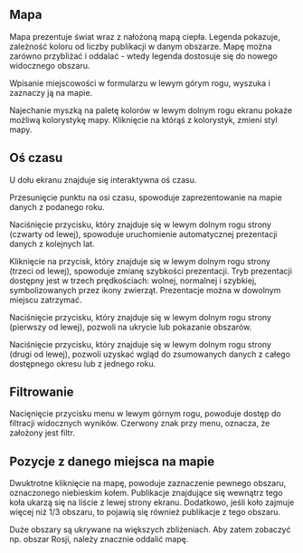 ## Mapa

Mapa prezentuje świat wraz z nałożoną mapą ciepła. Legenda pokazuje, zależność koloru od liczby publikacji w danym obszarze. Mapę można zarówno przybliżać i oddalać - wtedy legenda dostosuje się do nowego widocznego obszaru.

Wpisanie miejscowości w formularzu w lewym górym rogu, wyszuka i zaznaczy ją na mapie.

Najechanie myszką na paletę kolorów w lewym dolnym rogu ekranu pokaże możliwą kolorystykę mapy. Kliknięcie na którąś z kolorystyk, zmieni styl mapy.

## Oś czasu

U dołu ekranu znajduje się interaktywna oś czasu. 

Przesunięcie punktu na osi czasu, spowoduje zaprezentowanie na mapie danych z podanego roku.

Naciśnięcie przycisku, który znajduje się w lewym dolnym rogu strony (czwarty od lewej), spowoduje uruchomienie automatycznej prezentacji danych z kolejnych lat.

Kliknięcie na przycisk, który znajduje się w lewym dolnym rogu strony (trzeci od lewej), spowoduje zmianę szybkości prezentacji. Tryb prezentacji dostępny jest w trzech prędkościach: wolnej, normalnej i szybkiej, symbolizowanych przez ikony zwierząt. Prezentacje można w dowolnym miejscu zatrzymać.

Naciśnięcie przycisku, który znajduje się w lewym dolnym rogu strony (pierwszy od lewej), pozwoli na ukrycie lub pokazanie obszarów.

Naciśnięcie przycisku, który znajduje się w lewym dolnym rogu strony (drugi od lewej), pozwoli uzyskać wgląd do zsumowanych danych z całego dostępnego okresu lub z jednego roku.

## Filtrowanie

Nacięnięcie przycisku menu w lewym górnym rogu, powoduje dostęp do filtracji widocznych wyników. Czerwony znak przy menu, oznacza, że założony jest filtr.

## Pozycje z danego miejsca na mapie

Dwuktrotne kliknięcie na mapę, powoduje zaznaczenie pewnego obszaru, oznaczonego niebieskim kołem. Publikacje znajdujące się wewnątrz tego koła ukarzą się na liście z lewej strony ekranu. Dodatkowo, jeśli koło zajmuje więcej niż 1/3 obszaru, to pojawią się również publikacje z tego obszaru.

Duże obszary są ukrywane na większych zbliżeniach. Aby zatem zobaczyć np. obszar Rosji, należy znacznie oddalić mapę.
